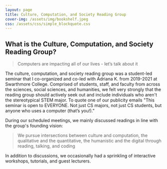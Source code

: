 ```yaml
---
layout: page
title: Culture, Computation, and Society Reading Group
cover-img: /assets/img/bookshelf.jpeg
css: /assets/css/simple_blockquote.css 
---
```


## What is the Culture, Computation, and Society Reading Group?

> Computers are impacting all of our lives - let’s talk about it

The culture, computation, and society reading group was a student-led seminar that I co-organized and co-led with Adriana K. from 2019-2021 at Swarthmore College. Comprised of students, staff, and faculty from across the sciences, social sciences, and humanities, we felt very strongly that the reading group should actively seek out and include individuals who aren't the stereotypical STEM major. To quote one of our publicity emails "This seminar is open to EVERYONE. Not just CS majors, not just CS students, but anyone who uses a computer (that’s you!)."    



During our scheduled meetings, we mainly discussed readings in line with the group's founding vision: 

> We pursue intersections between culture and computation, the qualitative and the quantitative, the humanistic and the digital through reading, talking, and coding

In addition to discussions, we occasionally had a sprinkling of interactive workshops, tutorials, and guest lecturers.



